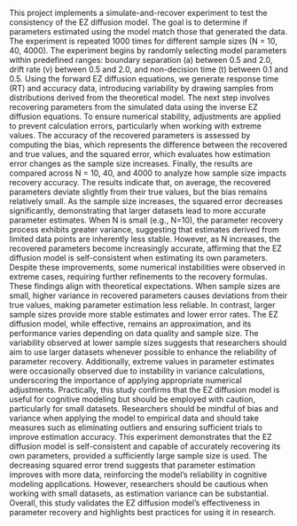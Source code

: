 This project implements a simulate-and-recover experiment to test the consistency of the EZ diffusion model. The goal is to determine if parameters estimated using the model match those that generated the data. The experiment is repeated 1000 times for different sample sizes (N = 10, 40, 4000). 
The experiment begins by randomly selecting model parameters within predefined ranges: boundary separation (a) between 0.5 and 2.0, drift rate (v) between 0.5 and 2.0, and non-decision time (t) between 0.1 and 0.5. Using the forward EZ diffusion equations, we generate response time (RT) and accuracy data, introducing variability by drawing samples from distributions derived from the theoretical model. The next step involves recovering parameters from the simulated data using the inverse EZ diffusion equations. To ensure numerical stability, adjustments are applied to prevent calculation errors, particularly when working with extreme values. The accuracy of the recovered parameters is assessed by computing the bias, which represents the difference between the recovered and true values, and the squared error, which evaluates how estimation error changes as the sample size increases. Finally, the results are compared across N = 10, 40, and 4000 to analyze how sample size impacts recovery accuracy.
The results indicate that, on average, the recovered parameters deviate slightly from their true values, but the bias remains relatively small. As the sample size increases, the squared error decreases significantly, demonstrating that larger datasets lead to more accurate parameter estimates. When N is small (e.g., N=10), the parameter recovery process exhibits greater variance, suggesting that estimates derived from limited data points are inherently less stable. However, as N increases, the recovered parameters become increasingly accurate, affirming that the EZ diffusion model is self-consistent when estimating its own parameters. Despite these improvements, some numerical instabilities were observed in extreme cases, requiring further refinements to the recovery formulas.
These findings align with theoretical expectations. When sample sizes are small, higher variance in recovered parameters causes deviations from their true values, making parameter estimation less reliable. In contrast, larger sample sizes provide more stable estimates and lower error rates. The EZ diffusion model, while effective, remains an approximation, and its performance varies depending on data quality and sample size. The variability observed at lower sample sizes suggests that researchers should aim to use larger datasets whenever possible to enhance the reliability of parameter recovery. Additionally, extreme values in parameter estimates were occasionally observed due to instability in variance calculations, underscoring the importance of applying appropriate numerical adjustments. Practically, this study confirms that the EZ diffusion model is useful for cognitive modeling but should be employed with caution, particularly for small datasets. Researchers should be mindful of bias and variance when applying the model to empirical data and should take measures such as eliminating outliers and ensuring sufficient trials to improve estimation accuracy.
This experiment demonstrates that the EZ diffusion model is self-consistent and capable of accurately recovering its own parameters, provided a sufficiently large sample size is used. The decreasing squared error trend suggests that parameter estimation improves with more data, reinforcing the model’s reliability in cognitive modeling applications. However, researchers should be cautious when working with small datasets, as estimation variance can be substantial. Overall, this study validates the EZ diffusion model’s effectiveness in parameter recovery and highlights best practices for using it in research.

